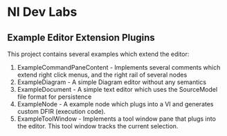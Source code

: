 ﻿# NI Dev Labs
## Example Editor Extension Plugins 

This project contains several examples which extend the editor:

1. ExampleCommandPaneContent - Implements several comments which extend right click menus, and the right rail of several nodes
2. ExampleDiagram - A simple Diagram editor without any semantics
3. ExampleDocument - A simple text editor which uses the SourceModel file format for persistence
4. ExampleNode - A example node which plugs into a VI and generates custom DFIR (execution code).
5. ExampleToolWindow - Implements a tool window pane that plugs into the editor.  This tool window tracks the current selection.